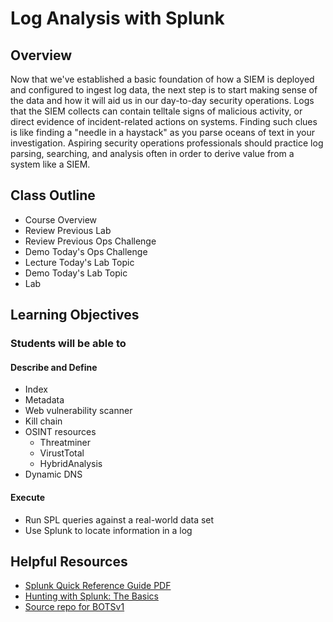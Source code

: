 # Log Analysis with Splunk

## Overview

Now that we've established a basic foundation of how a SIEM is deployed and configured to ingest log data, the next step is to start making sense of the data and how it will aid us in our day-to-day security operations. Logs that the SIEM collects can contain telltale signs of malicious activity, or direct evidence of incident-related actions on systems. Finding such clues is like finding a "needle in a haystack" as you parse oceans of text in your investigation. Aspiring security operations professionals should practice log parsing, searching, and analysis often in order to derive value from a system like a SIEM.

## Class Outline

- Course Overview
- Review Previous Lab
- Review Previous Ops Challenge
- Demo Today's Ops Challenge
- Lecture Today's Lab Topic
- Demo Today's Lab Topic
- Lab

## Learning Objectives

### Students will be able to

#### Describe and Define

- Index
- Metadata
- Web vulnerability scanner
- Kill chain
- OSINT resources
  - Threatminer
  - VirustTotal
  - HybridAnalysis
- Dynamic DNS

#### Execute

- Run SPL queries against a real-world data set
- Use Splunk to locate information in a log

## Helpful Resources

- [Splunk Quick Reference Guide PDF](https://www.splunk.com/pdfs/solution-guides/splunk-quick-reference-guide.pdf)
- [Hunting with Splunk: The Basics](https://www.splunk.com/en_us/blog/security/hunting-with-splunk-the-basics.html)
- [Source repo for BOTSv1](https://github.com/splunk/botsv1) 
